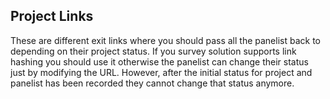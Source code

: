 ## Project Links
These are different exit links where you should pass all the panelist back to depending on their project status. If you survey solution supports link hashing you should use it otherwise the panelist can change their status just by modifying the URL. However, after the initial status for project and panelist has been recorded they cannot change that status anymore.
